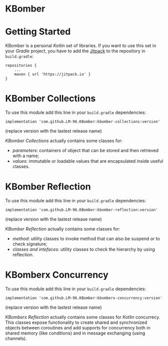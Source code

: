 # KBomber

Getting Started
=====
KBomber is a personal *Kotlin* set of libraries.
If you want to use this set in your *Gradle* project, you have to add the [Jitpack](https://jitpack.io/) to the repository in `build.gradle`:

	repositories {
    	...
        maven { url 'https://jitpack.io' }
    }


KBomber Collections
=====
To use this module add this line in your `build.gradle` dependencies:

	implementation 'com.github.LM-96.KBomber:kbomber-collections:version'
    
(replace version with the lastest release name)

*KBomber Collections* actually contains some classes for:
- *parameters*: containers of object that can be stored and then retrieved with a name;
- *values*: immutable or loadable values that are encapsulated inside useful classes.

KBomber Reflection
=====
To use this module add this line in your `build.gradle` dependencies:

	implementation 'com.github.LM-96.KBomber:kbomber-reflection:version'
    
(replace version with the lastest release name)

*KBomber Reflection* actually contains some classes for:
- *method*: utility classes to invoke method that can also be suspend or to check signature;
- *classes and intefaces*: utility classes to check the hierarchy by using reflection.

KBomberx Concurrency
=====
To use this module add this line in your `build.gradle` dependencies:

	implementation 'com.github.LM-96.KBomber:kbomberx-concurrency:version'
    
(replace version with the lastest release name)

*KBomberx Reflection* actually contains some classes for *Kotlin* concurrecy.
This classes expose functionality to create shared and synchronized objects between coroutines and add supports for concurrency both in shared memory (like conditions) and in message exchanging (using channels).